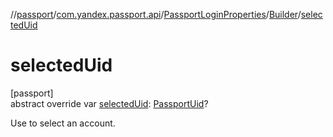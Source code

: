 //[passport](../../../../index.md)/[com.yandex.passport.api](../../index.md)/[PassportLoginProperties](../index.md)/[Builder](index.md)/[selectedUid](selected-uid.md)

# selectedUid

[passport]\
abstract override var [selectedUid](selected-uid.md): [PassportUid](../../-passport-uid/index.md)?

Use to select an account.
